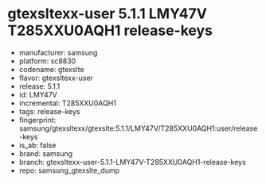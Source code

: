 # gtexsltexx-user 5.1.1 LMY47V T285XXU0AQH1 release-keys
- manufacturer: samsung
- platform: sc8830
- codename: gtexslte
- flavor: gtexsltexx-user
- release: 5.1.1
- id: LMY47V
- incremental: T285XXU0AQH1
- tags: release-keys
- fingerprint: samsung/gtexsltexx/gtexslte:5.1.1/LMY47V/T285XXU0AQH1:user/release-keys
- is_ab: false
- brand: samsung
- branch: gtexsltexx-user-5.1.1-LMY47V-T285XXU0AQH1-release-keys
- repo: samsung_gtexslte_dump
